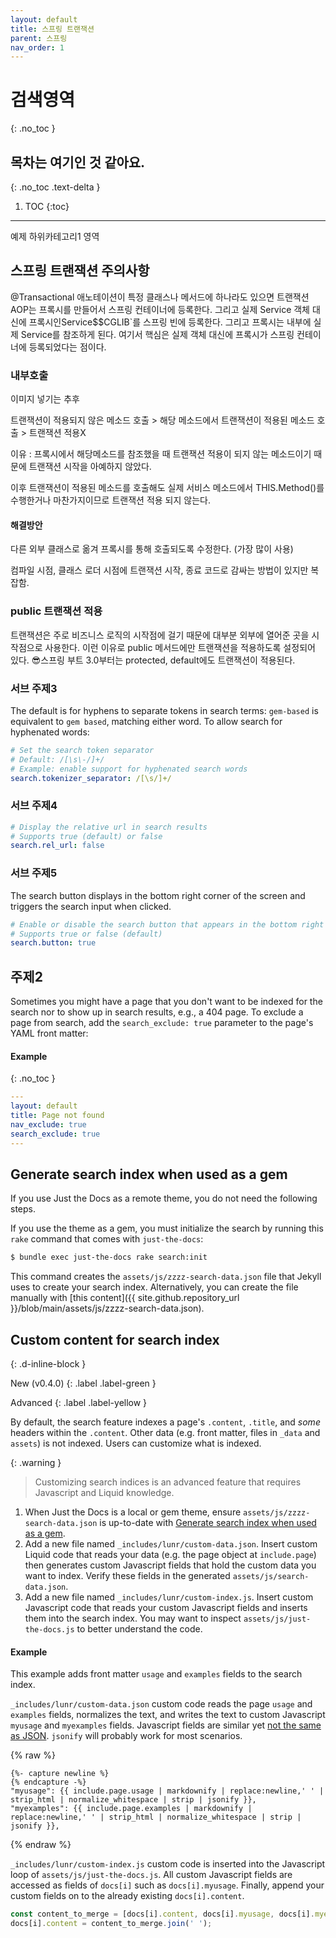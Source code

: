 ```yaml
---
layout: default
title: 스프링 트랜잭션
parent: 스프링
nav_order: 1
---
```


# 검색영역
{: .no_toc }

## 목차는 여기인 것 같아요.
{: .no_toc .text-delta }

1. TOC
{:toc}

---

예제 하위카테고리1  영역

## 스프링 트랜잭션 주의사항

@Transactional 애노테이션이 특정 클래스나 메서드에 하나라도 있으면 트랜잭션 AOP는 프록시를 만들어서 스프링 컨테이너에 등록한다. 
그리고 실제 Service 객체 대신에 프록시인Service$$CGLIB`를 스프링 빈에 등록한다. 그리고 프록시는 내부에 실제 Service를 참조하게 된다. 
여기서 핵심은 실제 객체 대신에 프록시가 스프링 컨테이너에 등록되었다는 점이다.

### 내부호출

이미지 넣기는 추후

트랜잭션이 적용되지 않은 메소드 호출 > 해당 메소드에서 트랜잭션이 적용된 메소드 호출 > 트랜잭션 적용X

이유 : 프록시에서 해당메소드를 참조했을 때 트랜잭션 적용이 되지 않는 메소드이기 때문에 트랜잭션 시작을 아예하지 않았다.

이후 트랜잭션이 적용된 메소드를 호출해도 실제 서비스 메소드에서 THIS.Method()를 수행한거나 마찬가지이므로 트랜잭션 적용 되지 않는다.

#### 해결방안

다른 외부 클래스로 옮겨 프록시를 통해 호출되도록 수정한다. (가장 많이 사용)

컴파일 시점, 클래스 로더 시점에 트랜잭션 시작, 종료 코드로 감싸는 방법이 있지만 복잡함.

### public 트랜잭션 적용

트랜잭션은 주로 비즈니스 로직의 시작점에 걸기 때문에 대부분 외부에 열어준 곳을 시작점으로 사용한다. 
이런 이유로 public 메서드에만 트랜잭션을 적용하도록 설정되어 있다.
😎스프링 부트 3.0부터는 protected, default에도 트랜잭션이 적용된다.

### 서브 주제3

The default is for hyphens to separate tokens in search terms:
`gem-based` is equivalent to `gem based`, matching either word.
To allow search for hyphenated words:

```yaml
# Set the search token separator
# Default: /[\s\-/]+/
# Example: enable support for hyphenated search words
search.tokenizer_separator: /[\s/]+/
```

### 서브 주제4

```yaml
# Display the relative url in search results
# Supports true (default) or false
search.rel_url: false
```

### 서브 주제5

The search button displays in the bottom right corner of the screen and triggers the search input when clicked.

```yaml
# Enable or disable the search button that appears in the bottom right corner of every page
# Supports true or false (default)
search.button: true
```

## 주제2

Sometimes you might have a page that you don't want to be indexed for the search nor to show up in search results, e.g., a 404 page.
To exclude a page from search, add the `search_exclude: true` parameter to the page's YAML front matter:

#### Example

{: .no_toc }

```yaml
---
layout: default
title: Page not found
nav_exclude: true
search_exclude: true
---

```

## Generate search index when used as a gem

If you use Just the Docs as a remote theme, you do not need the following steps.

If you use the theme as a gem, you must initialize the search by running this `rake` command that comes with `just-the-docs`:

```bash
$ bundle exec just-the-docs rake search:init
```

This command creates the `assets/js/zzzz-search-data.json` file that Jekyll uses to create your search index.
Alternatively, you can create the file manually with [this content]({{ site.github.repository_url }}/blob/main/assets/js/zzzz-search-data.json).

## Custom content for search index
{: .d-inline-block }

New (v0.4.0)
{: .label .label-green }

Advanced
{: .label .label-yellow }

By default, the search feature indexes a page's `.content`, `.title`, and *some* headers within the `.content`. Other data (e.g. front matter, files in `_data` and `assets`) is not indexed. Users can customize what is indexed.

{: .warning }
> Customizing search indices is an advanced feature that requires Javascript and Liquid knowledge.

1. When Just the Docs is a local or gem theme, ensure `assets/js/zzzz-search-data.json` is up-to-date with [Generate search index when used as a gem](#generate-search-index-when-used-as-a-gem).
2. Add a new file named `_includes/lunr/custom-data.json`. Insert custom Liquid code that reads your data (e.g. the page object at `include.page`) then generates custom Javascript fields that hold the custom data you want to index. Verify these fields in the generated `assets/js/search-data.json`.
3. Add a new file named `_includes/lunr/custom-index.js`. Insert custom Javascript code that reads your custom Javascript fields and inserts them into the search index. You may want to inspect `assets/js/just-the-docs.js` to better understand the code.

#### Example

This example adds front matter `usage` and `examples` fields to the search index.

`_includes/lunr/custom-data.json` custom code reads the page `usage` and `examples` fields, normalizes the text, and writes the text to custom Javascript `myusage` and `myexamples` fields. Javascript fields are similar yet [not the same as JSON](https://developer.mozilla.org/en-US/docs/Web/JavaScript/Reference/Global_Objects/JSON#javascript_and_json_differences). `jsonify` will probably work for most scenarios.

{% raw %}
```liquid
{%- capture newline %}
{% endcapture -%}
"myusage": {{ include.page.usage | markdownify | replace:newline,' ' | strip_html | normalize_whitespace | strip | jsonify }},
"myexamples": {{ include.page.examples | markdownify | replace:newline,' ' | strip_html | normalize_whitespace | strip | jsonify }},
```
{% endraw %}

`_includes/lunr/custom-index.js` custom code is inserted into the Javascript loop of `assets/js/just-the-docs.js`. All custom Javascript fields are accessed as fields of `docs[i]` such as `docs[i].myusage`. Finally, append your custom fields on to the already existing `docs[i].content`.

```javascript
const content_to_merge = [docs[i].content, docs[i].myusage, docs[i].myexamples];
docs[i].content = content_to_merge.join(' ');
```
